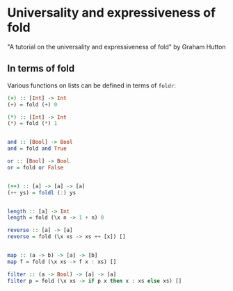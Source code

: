# Universality and expressiveness of fold

"A tutorial on the universality and expressiveness of fold" by Graham Hutton

## In terms of fold

Various functions on lists can be defined in terms of `foldr`:

```haskell
(+) :: [Int] -> Int
(+) = fold (+) 0

(*) :: [Int] -> Int
(*) = fold (*) 1


and :: [Bool] -> Bool
and = fold and True

or :: [Bool] -> Bool
or = fold or False


(++) :: [a] -> [a] -> [a]
(++ ys) = foldl (:) ys


length :: [a] -> Int
length = fold (\x n -> 1 + n) 0

reverse :: [a] -> [a]
reverse = fold (\x xs -> xs ++ [x]) []


map :: (a -> b) -> [a] -> [b]
map f = fold (\x xs -> f x : xs) []

filter :: (a -> Bool) -> [a] -> [a]
filter p = fold (\x xs -> if p x then x : xs else xs) []
```
